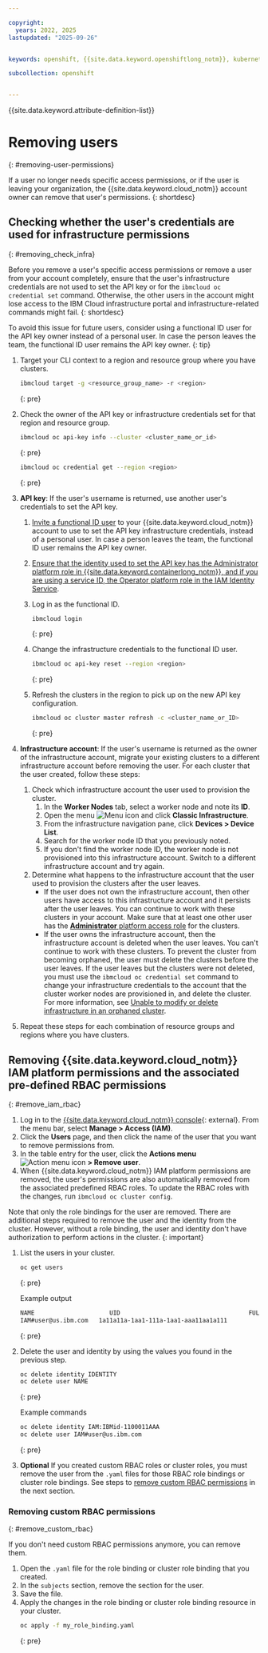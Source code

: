 ```yaml
---

copyright: 
  years: 2022, 2025
lastupdated: "2025-09-26"


keywords: openshift, {{site.data.keyword.openshiftlong_notm}}, kubernetes, infrastructure, rbac, policy

subcollection: openshift


---
```


{{site.data.keyword.attribute-definition-list}}


# Removing users
{: #removing-user-permissions}

If a user no longer needs specific access permissions, or if the user is leaving your organization, the {{site.data.keyword.cloud_notm}} account owner can remove that user's permissions.
{: shortdesc}

## Checking whether the user's credentials are used for infrastructure permissions
{: #removing_check_infra}

Before you remove a user's specific access permissions or remove a user from your account completely, ensure that the user's infrastructure credentials are not used to set the API key or for the `ibmcloud oc credential set` command. Otherwise, the other users in the account might lose access to the IBM Cloud infrastructure portal and infrastructure-related commands might fail.
{: shortdesc}

To avoid this issue for future users, consider using a functional ID user for the API key owner instead of a personal user. In case the person leaves the team, the functional ID user remains the API key owner.
{: tip}

1. Target your CLI context to a region and resource group where you have clusters.
    ```sh
    ibmcloud target -g <resource_group_name> -r <region>
    ```
    {: pre}

2. Check the owner of the API key or infrastructure credentials set for that region and resource group.
    ```sh
    ibmcloud oc api-key info --cluster <cluster_name_or_id>
    ```
    {: pre}

    ```sh
    ibmcloud oc credential get --region <region>
    ```
    {: pre}

3. **API key**: If the user's username is returned, use another user's credentials to set the API key.
    1. [Invite a functional ID user](/docs/account?topic=account-iamuserinv) to your {{site.data.keyword.cloud_notm}} account to use to set the API key infrastructure credentials, instead of a personal user. In case a person leaves the team, the functional ID user remains the API key owner.
    2. [Ensure that the identity used to set the API key has the Administrator platform role in {{site.data.keyword.containerlong_notm}}, and if you are using a service ID, the Operator platform role in the IAM Identity Service](/docs/openshift?topic=openshift-iam-platform-access-roles).
    3. Log in as the functional ID.
        ```sh
        ibmcloud login
        ```
        {: pre}

    4. Change the infrastructure credentials to the functional ID user.
        ```sh
        ibmcloud oc api-key reset --region <region>
        ```
        {: pre}

    5. Refresh the clusters in the region to pick up on the new API key configuration.
        ```sh
        ibmcloud oc cluster master refresh -c <cluster_name_or_ID>
        ```
        {: pre}

4. **Infrastructure account**: If the user's username is returned as the owner of the infrastructure account, migrate your existing clusters to a different infrastructure account before removing the user. For each cluster that the user created, follow these steps:
    1. Check which infrastructure account the user used to provision the cluster.
        1. In the **Worker Nodes** tab, select a worker node and note its **ID**.
        2. Open the menu ![Menu icon](../icons/icon_hamburger.svg "Menu icon") and click **Classic Infrastructure**.
        3. From the infrastructure navigation pane, click **Devices > Device List**.
        4. Search for the worker node ID that you previously noted.
        5. If you don't find the worker node ID, the worker node is not provisioned into this infrastructure account. Switch to a different infrastructure account and try again.
    2. Determine what happens to the infrastructure account that the user used to provision the clusters after the user leaves.
        * If the user does not own the infrastructure account, then other users have access to this infrastructure account and it persists after the user leaves. You can continue to work with these clusters in your account. Make sure that at least one other user has the [**Administrator** platform access role](/docs/openshift?topic=openshift-iam-platform-access-roles) for the clusters.
        * If the user owns the infrastructure account, then the infrastructure account is deleted when the user leaves. You can't continue to work with these clusters. To prevent the cluster from becoming orphaned, the user must delete the clusters before the user leaves. If the user leaves but the clusters were not deleted, you must use the `ibmcloud oc credential set` command to change your infrastructure credentials to the account that the cluster worker nodes are provisioned in, and delete the cluster. For more information, see [Unable to modify or delete infrastructure in an orphaned cluster](/docs/openshift?topic=openshift-cluster_infra_errors).
5. Repeat these steps for each combination of resource groups and regions where you have clusters.


## Removing {{site.data.keyword.cloud_notm}} IAM platform permissions and the associated pre-defined RBAC permissions
{: #remove_iam_rbac}

1. Log in to the [{{site.data.keyword.cloud_notm}} console](https://cloud.ibm.com/){: external}. From the menu bar, select **Manage > Access (IAM)**.
1. Click the **Users** page, and then click the name of the user that you want to remove permissions from.
1. In the table entry for the user, click the **Actions menu** ![Action menu icon](../icons/action-menu-icon.svg "Action menu icon") **> Remove user**.
1. When {{site.data.keyword.cloud_notm}} IAM platform permissions are removed, the user's permissions are also automatically removed from the associated predefined RBAC roles. To update the RBAC roles with the changes, run `ibmcloud oc cluster config`.



Note that only the role bindings for the user are removed. There are additional steps required to remove the user and the identity from the cluster. However, without a role binding, the user and identity don't have authorization to perform actions in the cluster. 
{: important}

1. List the users in your cluster.
    ```sh
    oc get users
    ```
    {: pre}

    Example output
    ```sh
    NAME                     UID                                    FULL NAME   IDENTITIES
    IAM#user@us.ibm.com   1a11a11a-1aa1-111a-1aa1-aaa11aa1a111               IAM:IBMid-1100011AAA
    ```
    {: pre}

1. Delete the user and identity by using the values you found in the previous step.

    ```sh
    oc delete identity IDENTITY
    oc delete user NAME
    ```
    {: pre}

    Example commands
    ```sh
    oc delete identity IAM:IBMid-1100011AAA
    oc delete user IAM#user@us.ibm.com
    ```
    {: pre}
    



1. **Optional** If you created custom RBAC roles or cluster roles, you must remove the user from the `.yaml` files for those RBAC role bindings or cluster role bindings. See steps to [remove custom RBAC permissions](#remove_custom_rbac) in the next section.



### Removing custom RBAC permissions
{: #remove_custom_rbac}

If you don't need custom RBAC permissions anymore, you can remove them.

1. Open the `.yaml` file for the role binding or cluster role binding that you created.
2. In the `subjects` section, remove the section for the user.
3. Save the file.
4. Apply the changes in the role binding or cluster role binding resource in your cluster.
    ```sh
    oc apply -f my_role_binding.yaml
    ```
    {: pre}
